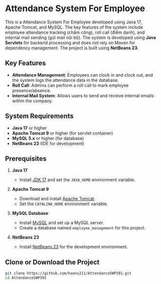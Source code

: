 # Attendance System For Employee

This is a Attendance System For Employee developed using Java 17, Apache Tomcat, and MySQL. The key features of the system include employee attendance tracking (chấm công), roll call (điểm danh), and internal mail sending (gửi mail nội bộ). The system is developed using **Java Servlets** for backend processing and does not rely on Maven for dependency management. The project is built using **NetBeans 23**.

## Key Features

- **Attendance Management**: Employees can clock in and clock out, and the system logs the attendance data in the database.
- **Roll Call**: Admins can perform a roll call to mark employee presence/absence.
- **Internal Mail System**: Allows users to send and receive internal emails within the company.

## System Requirements

- **Java 17** or higher
- **Apache Tomcat 9** or higher (for servlet container)
- **MySQL 5.x** or higher (for database)
- **NetBeans 23** (IDE for development)

## Prerequisites

1. **Java 17**
   - Install [JDK 17](https://jdk.java.net/17/) and set the `JAVA_HOME` environment variable.

2. **Apache Tomcat 9**
   - Download and install [Apache Tomcat](https://tomcat.apache.org/download-90.cgi).
   - Set the `CATALINA_HOME` environment variable.

3. **MySQL Database**
   - Install [MySQL](https://dev.mysql.com/downloads/installer/) and set up a MySQL server.
   - Create a database named `employee_management` for this project.

4. **NetBeans 23**
   - Install [NetBeans 23](https://netbeans.apache.org/download/index.html) for the development environment.
## Clone or Download the Project
```bash
git clone https://github.com/haons211/AttendanceSWP391.git
cd AttendanceSWP391
```
